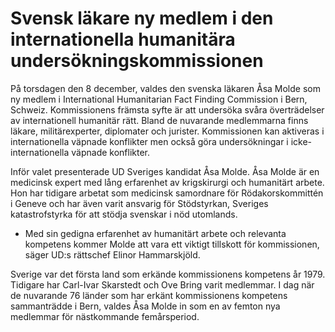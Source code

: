 # Svensk läkare ny medlem i den internationella humanitära undersökningskommissionen

På torsdagen den 8 december, valdes den svenska läkaren Åsa Molde som ny medlem i International Humanitarian Fact Finding Commission i Bern, Schweiz. Kommissionens främsta syfte är att undersöka svåra överträdelser av internationell humanitär rätt. Bland de nuvarande medlemmarna finns läkare, militärexperter, diplomater och jurister. Kommissionen kan aktiveras i internationella väpnade konflikter men också göra undersökningar i icke-internationella väpnade konflikter.

Inför valet presenterade UD Sveriges kandidat Åsa Molde. Åsa Molde är en medicinsk expert med lång erfarenhet av krigskirurgi och humanitärt arbete. Hon har tidigare arbetat som medicinsk samordnare för Rödakorskommittén i Geneve och har även varit ansvarig för Stödstyrkan, Sveriges katastrofstyrka för att stödja svenskar i nöd utomlands.

- Med sin gedigna erfarenhet av humanitärt arbete och relevanta kompetens kommer Molde att vara ett viktigt tillskott för kommissionen, säger UD:s rättschef Elinor Hammarskjöld.

Sverige var det första land som erkände kommissionens kompetens år 1979. Tidigare har Carl-Ivar Skarstedt och Ove Bring varit medlemmar. I dag när de nuvarande 76 länder som har erkänt kommissionens kompetens sammanträdde i Bern, valdes Åsa Molde in som en av femton nya medlemmar för nästkommande femårsperiod.
